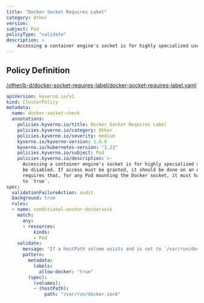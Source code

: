 ```yaml
---
title: "Docker Socket Requires Label"
category: Other
version: 
subject: Pod
policyType: "validate"
description: >
    Accessing a container engine's socket is for highly specialized use cases and should generally be disabled. If access must be granted, it should be done on an explicit basis. This policy requires that, for any Pod mounting the Docker socket, it must have the label `allow-docker` set to `true`.
---
```


## Policy Definition
<a href="https://github.com/kyverno/policies/raw/main//other/b-d/docker-socket-requires-label/docker-socket-requires-label.yaml" target="-blank">/other/b-d/docker-socket-requires-label/docker-socket-requires-label.yaml</a>

```yaml
apiVersion: kyverno.io/v1
kind: ClusterPolicy
metadata:
  name: docker-socket-check
  annotations:
    policies.kyverno.io/title: Docker Socket Requires Label
    policies.kyverno.io/category: Other
    policies.kyverno.io/severity: medium
    kyverno.io/kyverno-version: 1.8.0
    kyverno.io/kubernetes-version: "1.23"
    policies.kyverno.io/subject: Pod
    policies.kyverno.io/description: >-
      Accessing a container engine's socket is for highly specialized use cases and should generally
      be disabled. If access must be granted, it should be done on an explicit basis. This policy
      requires that, for any Pod mounting the Docker socket, it must have the label `allow-docker` set
      to `true`.
spec:
  validationFailureAction: audit
  background: true
  rules:
  - name: conditional-anchor-dockersock
    match:
      any:
      - resources:
          kinds:
          - Pod
    validate:
      message: "If a hostPath volume exists and is set to `/var/run/docker.sock`, the label `allow-docker` must equal `true`."
      pattern:
        metadata:
          labels:
            allow-docker: "true"
        (spec):
          (volumes):
          - (hostPath):
              path: "/var/run/docker.sock"
```
